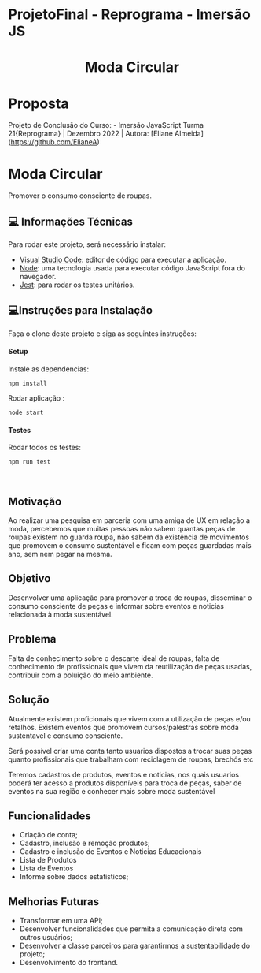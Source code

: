 # ProjetoFinal - Reprograma - Imersão JS

<h1 align="center">Moda Circular</h1>


# Proposta
Projeto de Conclusão do Curso: - Imersão JavaScript Turma 21{Reprograma} | Dezembro 2022 | Autora: [Eliane Almeida]
(https://github.com/ElianeA)

# Moda Circular

Promover o consumo consciente de roupas.

## 💻 Informações Técnicas

 Para rodar este projeto, será necessário instalar:
 - [Visual Studio Code]("https://code.visualstudio.com/download"): editor de código para executar a aplicação. 
 - [Node]("https://docs.npmjs.com/downloading-and-installing-node-js-and-npm"): uma tecnologia usada para executar código JavaScript fora do navegador.
 - [Jest]("https://jestjs.io/docs/getting-started"): para rodar os testes unitários.

 ## 💻Instruções para Instalação

Faça o clone deste projeto e siga as seguintes instruções:

#### Setup
Instale as dependencias:

```
npm install
```

Rodar aplicação :
```
node start
```

#### Testes
Rodar todos os testes:
```
npm run test
```
<br>

## Motivação
Ao realizar uma pesquisa em parceria com uma amiga de UX em relação a moda, percebemos que muitas pessoas não sabem quantas peças de roupas existem no guarda roupa, não sabem da existência de movimentos que promovem o consumo sustentável e ficam com peças guardadas mais ano, sem nem pegar na mesma.

## Objetivo
Desenvolver uma aplicação para promover a troca de roupas, disseminar o consumo consciente de peças e informar sobre eventos e noticias relacionada à moda sustentável.

## Problema
Falta de conhecimento sobre o descarte ideal de roupas, falta de conhecimento de profissionais que vivem da reutilização de peças usadas, contribuir com a poluição do meio ambiente.

## Solução
<p align="">Atualmente existem proficionais que vivem com a utilização de peças e/ou retalhos. Existem eventos que promovem cursos/palestras sobre moda sustentavel e consumo consciente.

<p align="">Será possível criar uma conta tanto usuarios dispostos a trocar suas peças quanto profissionais que trabalham com reciclagem de roupas, brechós etc 

<p align="">Teremos cadastros de produtos, eventos e noticias, nos quais usuarios poderá ter acesso a produtos disponíveis para troca de peças, saber de eventos na sua região e conhecer mais sobre moda sustentável 

## Funcionalidades

- Criação de conta;
- Cadastro, inclusão e remoção produtos;
- Cadastro e inclusão de Eventos e Noticias Educacionais
- Lista de Produtos 
- Lista de Eventos
- Informe sobre dados estatisticos;

## Melhorias Futuras

* Transformar em uma API;
* Desenvolver funcionalidades que permita a comunicação direta com outros usuários;
* Desenvolver a classe parceiros para garantirmos a sustentabilidade do projeto;
* Desenvolvimento do frontand.
